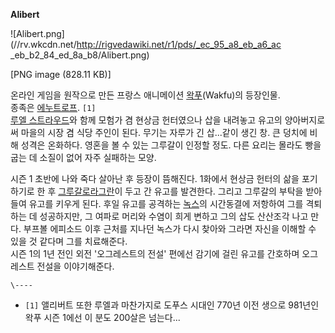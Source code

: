 **Alibert**

![Alibert.png](//rv.wkcdn.net/http://rigvedawiki.net/r1/pds/_ec_95_a8_eb_a6_ac
_eb_b2_84_ed_8a_b8/Alibert.png)

[PNG image (828.11 KB)]

온라인 게임을 원작으로 만든 프랑스 애니메이션 [왁푸](%EC%99%81%ED%91%B8.md)(Wakfu)의 등장인물.  
종족은 [에누트로프](%EC%97%90%EB%88%84%ED%8A%B8%EB%A1%9C%ED%94%84%EC%9D%98%20%EC%86%90%EA%B0%80%EB%9D%BD.md). `[1]`  
[루엘 스트라우드](%EB%A3%A8%EC%97%98%20%EC%8A%A4%ED%8A%B8%EB%9D%BC%EC%9A%B0%EB%93%9C.md)와 함께 모험가 겸 현상금 헌터였으나 삽을 내려놓고 유고의 양아버지로써 마을의 시장 겸 식당 주인이 된다. 무기는 자루가 긴
삽...같이 생긴 창. 큰 덩치에 비해 성격은 온화하다. 영혼을 볼 수 있는 그루갈이 인정할 정도. 다른 요리는 몰라도 빵을 굽는 데 소질이
없어 자주 실패하는 모양.

시즌 1 초반에 나와 죽다 살아난 후 등장이 뜸해진다. 1화에서 현상금 헌터의 삶을 포기하기로 한 후 [그루갈로라그란](%EA%B7%B8%EB%A3%A8%EA%B0%88%EB%A1%9C%EB%9D%BC%EA%B7%B8%EB%9E%80.md)이 두고 간 유고를 발견한다.
그리고 그루갈의 부탁을 받아들여 유고를 키우게 된다. 후일 유고를 공격하는 [녹스](%EB%85%B9%EC%8A%A4.md)의
시간동결에 저항하여 그를 격퇴하는 데 성공하지만, 그 여파로 머리와 수염이 희게 변하고 그의 삽도 산산조각 나고 만다. 부프볼 에피소드 이후
근처를 지나던 녹스가 다시 찾아와 그라면 자신을 이해할 수 있을 것 같다며 그를 치료해준다.  
시즌 1의 1년 전인 외전 '오그레스트의 전설' 편에선 감기에 걸린 유고를 간호하며 오그레스트 전설을 이야기해준다.

`\----`

  * `[1]` 앨리버트 또한 루엘과 마찬가지로 도푸스 시대인 770년 이전 생으로 981년인 왁푸 시즌 1에선 이 분도 200살은 넘는다...

